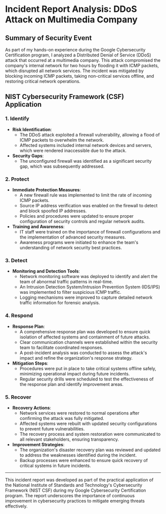 # Incident Report Analysis: DDoS Attack on Multimedia Company

## Summary of Security Event

As part of my hands-on experience during the Google Cybersecurity Certification program, I analyzed a Distributed Denial of Service (DDoS) attack that occurred at a multimedia company. This attack compromised the company's internal network for two hours by flooding it with ICMP packets, which disrupted all network services. The incident was mitigated by blocking incoming ICMP packets, taking non-critical services offline, and restoring critical network operations.

## NIST Cybersecurity Framework (CSF) Application

### 1. Identify

- **Risk Identification**: 
  - The DDoS attack exploited a firewall vulnerability, allowing a flood of ICMP packets to overwhelm the network.
  - Affected systems included internal network devices and servers, which were rendered inaccessible due to the attack.
- **Security Gaps**:
  - The unconfigured firewall was identified as a significant security gap, which was subsequently addressed.

### 2. Protect

- **Immediate Protection Measures**:
  - A new firewall rule was implemented to limit the rate of incoming ICMP packets.
  - Source IP address verification was enabled on the firewall to detect and block spoofed IP addresses.
  - Policies and procedures were updated to ensure proper configuration of security controls and regular network audits.
- **Training and Awareness**:
  - IT staff were trained on the importance of firewall configurations and the implementation of advanced security measures.
  - Awareness programs were initiated to enhance the team's understanding of network security best practices.

### 3. Detect

- **Monitoring and Detection Tools**:
  - Network monitoring software was deployed to identify and alert the team of abnormal traffic patterns in real-time.
  - An Intrusion Detection System/Intrusion Prevention System (IDS/IPS) was implemented to filter suspicious ICMP traffic.
  - Logging mechanisms were improved to capture detailed network traffic information for forensic analysis.

### 4. Respond

- **Response Plan**:
  - A comprehensive response plan was developed to ensure quick isolation of affected systems and containment of future attacks.
  - Clear communication channels were established within the security team to facilitate coordinated responses.
  - A post-incident analysis was conducted to assess the attack's impact and refine the organization's response strategy.
- **Mitigation Steps**:
  - Procedures were put in place to take critical systems offline safely, minimizing operational impact during future incidents.
  - Regular security drills were scheduled to test the effectiveness of the response plan and identify improvement areas.

### 5. Recover

- **Recovery Actions**:
  - Network services were restored to normal operations after confirming the attack was fully mitigated.
  - Affected systems were rebuilt with updated security configurations to prevent future vulnerabilities.
  - The recovery process and system restoration were communicated to all relevant stakeholders, ensuring transparency.
- **Improvement Strategies**:
  - The organization's disaster recovery plan was reviewed and updated to address the weaknesses identified during the incident.
  - Backup processes were enhanced to ensure quick recovery of critical systems in future incidents.

---

This incident report was developed as part of the practical application of the National Institute of Standards and Technology's Cybersecurity Framework (NIST CSF) during my Google Cybersecurity Certification program. The report underscores the importance of continuous improvement in cybersecurity practices to mitigate emerging threats effectively.
